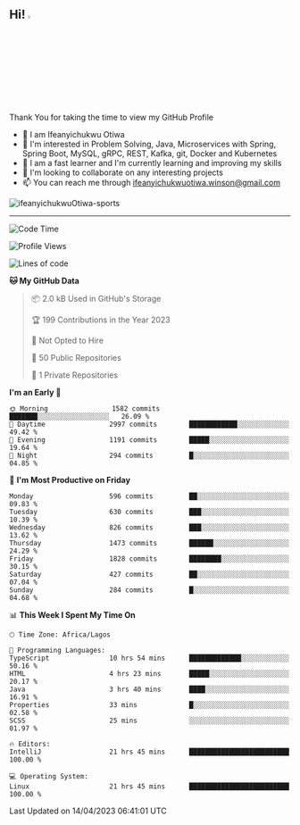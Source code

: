 <!-- BLOG-POST-LIST:START --><!-- BLOG-POST-LIST:END -->

## Hi! <img src="https://media.giphy.com/media/hvRJCLFzcasrR4ia7z/giphy.gif" width="4%"> 

Thank You for taking the time to view my GitHub Profile

- 👋 I am Ifeanyichukwu Otiwa
- 👀 I'm interested in Problem Solving, Java, Microservices with Spring, Spring Boot, MySQL, gRPC, REST, Kafka, git, Docker and Kubernetes
- 🌱 I am a fast learner and I'm currently learning and improving my skills
- 💞️ I'm looking to collaborate on any interesting projects
- 📫 You can reach me through ifeanyichukwuotiwa.winson@gmail.com

<p align="left" marginTop="10px"> <img src="https://komarev.com/ghpvc/?username=ifeanyichukwuOtiwa-sports&label=Profile%20views&color=0e75b6&style=for-the-badge" alt="ifeanyichukwuOtiwa-sports" /> </p>

***

<!--START_SECTION:waka-->
![Code Time](http://img.shields.io/badge/Code%20Time-1%2C287%20hrs%2052%20mins-blue)

![Profile Views](http://img.shields.io/badge/Profile%20Views-1-blue)

![Lines of code](https://img.shields.io/badge/From%20Hello%20World%20I%27ve%20Written-1.9%20million%20lines%20of%20code-blue)

**🐱 My GitHub Data** 

> 📦 2.0 kB Used in GitHub's Storage 
 > 
> 🏆 199 Contributions in the Year 2023
 > 
> 🚫 Not Opted to Hire
 > 
> 📜 50 Public Repositories 
 > 
> 🔑 1 Private Repositories 
 > 
**I'm an Early 🐤** 

```text
🌞 Morning                1582 commits        ███████░░░░░░░░░░░░░░░░░░   26.09 % 
🌆 Daytime                2997 commits        ████████████░░░░░░░░░░░░░   49.42 % 
🌃 Evening                1191 commits        █████░░░░░░░░░░░░░░░░░░░░   19.64 % 
🌙 Night                  294 commits         █░░░░░░░░░░░░░░░░░░░░░░░░   04.85 % 
```
📅 **I'm Most Productive on Friday** 

```text
Monday                   596 commits         ██░░░░░░░░░░░░░░░░░░░░░░░   09.83 % 
Tuesday                  630 commits         ███░░░░░░░░░░░░░░░░░░░░░░   10.39 % 
Wednesday                826 commits         ███░░░░░░░░░░░░░░░░░░░░░░   13.62 % 
Thursday                 1473 commits        ██████░░░░░░░░░░░░░░░░░░░   24.29 % 
Friday                   1828 commits        ████████░░░░░░░░░░░░░░░░░   30.15 % 
Saturday                 427 commits         ██░░░░░░░░░░░░░░░░░░░░░░░   07.04 % 
Sunday                   284 commits         █░░░░░░░░░░░░░░░░░░░░░░░░   04.68 % 
```


📊 **This Week I Spent My Time On** 

```text
🕑︎ Time Zone: Africa/Lagos

💬 Programming Languages: 
TypeScript               10 hrs 54 mins      █████████████░░░░░░░░░░░░   50.16 % 
HTML                     4 hrs 23 mins       █████░░░░░░░░░░░░░░░░░░░░   20.17 % 
Java                     3 hrs 40 mins       ████░░░░░░░░░░░░░░░░░░░░░   16.91 % 
Properties               33 mins             █░░░░░░░░░░░░░░░░░░░░░░░░   02.58 % 
SCSS                     25 mins             ░░░░░░░░░░░░░░░░░░░░░░░░░   01.97 % 

🔥 Editors: 
IntelliJ                 21 hrs 45 mins      █████████████████████████   100.00 % 

💻 Operating System: 
Linux                    21 hrs 45 mins      █████████████████████████   100.00 % 
```


 Last Updated on 14/04/2023 06:41:01 UTC
<!--END_SECTION:waka-->

<!--
<p align="center">
![trophy](https://github-profile-trophy.vercel.app/?username=ifeanyichukwuOtiwa-sports&theme=onedark) (https://github.com/ryo-ma/github-profile-trophy)
</p>
-->

<!---
ifeanyi-otiwa/ifeanyi-otiwa is a ✨ special ✨ repository because its `README.md` (this file) appears on your GitHub profile.
You can click the Preview link to take a look at your changes.
--->
